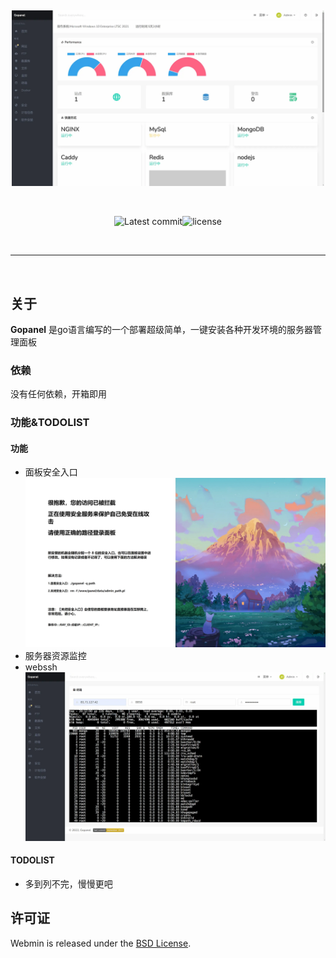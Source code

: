 &nbsp;
<p align="center"><img src="./assets/img/preview1.webp" alt="Webmin" width="500px"></p>
&nbsp;
<p align="center"> <img src="https://img.shields.io/github/last-commit/BapiGso/gopanel" alt="Latest commit"><img src="https://img.shields.io/github/license/BapiGso/gopanel" alt="license"></p>
&nbsp;

---

&nbsp;


## 关于

**Gopanel** 是go语言编写的一个部署超级简单，一键安装各种开发环境的服务器管理面板

### 依赖
没有任何依赖，开箱即用

### 功能&TODOLIST
#### 功能
 - 面板安全入口![](./assets/img/preview3.webp)
 - 服务器资源监控
 - webssh![](./assets/img/preview2.webp)

#### TODOLIST
 - 多到列不完，慢慢更吧

## 许可证

Webmin is released under the [BSD License](https://github.com/webmin/webmin/blob/master/LICENCE).
